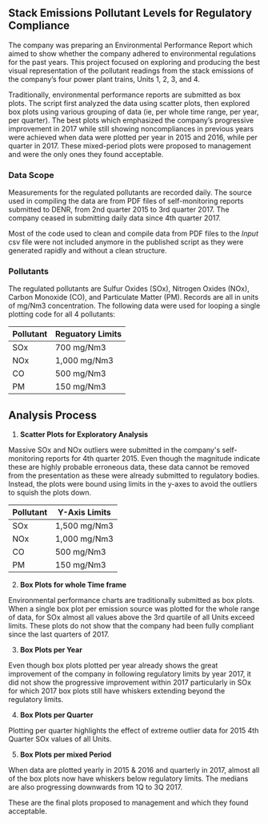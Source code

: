 ## Stack Emissions Pollutant Levels for Regulatory Compliance

The company was preparing an Environmental Performance Report which aimed to show whether the company adhered to environmental regulations for the past years. This project focused on exploring and producing the best visual representation of the pollutant readings from the stack emissions of the company’s four power plant trains, Units 1, 2, 3, and 4. 

Traditionally, environmental performance reports are submitted as box plots. The script first analyzed the data using scatter plots, then explored box plots using various grouping of data (ie, per whole time range, per year, per quarter). The best plots which emphasized the company’s progressive improvement in 2017 while still showing noncompliances in previous years were achieved when data were plotted per year in 2015 and 2016, while per quarter in 2017. These mixed-period plots were proposed to management and were the only ones they found acceptable. 

### Data Scope

Measurements for the regulated pollutants are recorded daily. The source used in compiling the data are from PDF files of self-monitoring reports submitted to DENR, from 2nd quarter 2015 to 3rd quarter 2017. The company ceased in submitting daily data since 4th quarter 2017.

Most of the code used to clean and compile data from PDF files to the *Input* csv file were not included anymore in the published script as they were generated rapidly and without a clean structure.

### Pollutants

The regulated pollutants are Sulfur Oxides (SOx), Nitrogen Oxides (NOx), Carbon Monoxide (CO), and Particulate Matter (PM). Records are all in units of mg/Nm3 concentration. The following data were used for looping a single plotting code for all 4 pollutants:

Pollutant    | Reguatory Limits
-------------- | ----------------------
SOx             | 700 mg/Nm3
NOx            |1,000 mg/Nm3
CO               |500 mg/Nm3
PM              |150 mg/Nm3

## Analysis Process

1. **Scatter Plots for Exploratory Analysis**

Massive SOx and NOx outliers were submitted in the company's self-monitoring reports for 4th quarter 2015. Even though the magnitude indicate these are highly probable erroneous data, these data cannot be removed from the presentation as these were already submitted to regulatory bodies. Instead, the plots were bound using limits in the y-axes to avoid the outliers to squish the plots down.


Pollutant   | Y-Axis Limits
-------------- | ----------------------
SOx             | 1,500 mg/Nm3
NOx            |1,000 mg/Nm3
CO               |500 mg/Nm3
PM              |150 mg/Nm3

2. **Box Plots for whole Time frame**

Environmental performance charts are traditionally submitted as box plots. When a single box plot per emission source was plotted for the whole range of data, for SOx almost all values above the 3rd quartile of all Units exceed limits. These plots do not show that the company had been fully compliant since the last quarters of 2017.

3. **Box Plots per Year**

Even though box plots plotted per year already shows the great improvement of the company in following regulatory limits by year 2017, it did not show the progressive improvement within 2017 particularly in SOx for which 2017 box plots still have whiskers extending beyond the regulatory limits.

4. **Box Plots per Quarter**

Plotting per quarter highlights the effect of extreme outlier data for 2015 4th Quarter SOx values of all Units.

5. **Box Plots per mixed Period**

When data are plotted yearly in 2015 & 2016 and quarterly in 2017, almost all of the box plots now have whiskers below regulatory limits. The medians are also progressing downwards from 1Q to 3Q 2017. 

These are the final plots proposed to management and which they found acceptable.

